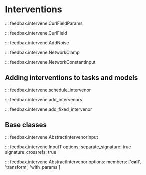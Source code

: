 # Interventions

::: feedbax.intervene.CurlFieldParams

::: feedbax.intervene.CurlField

::: feedbax.intervene.AddNoise

::: feedbax.intervene.NetworkClamp

::: feedbax.intervene.NetworkConstantInput


## Adding interventions to tasks and models

::: feedbax.intervene.schedule_intervenor

::: feedbax.intervene.add_intervenors

::: feedbax.intervene.add_fixed_intervenor

## Base classes

::: feedbax.intervene.AbstractIntervenorInput

::: feedbax.intervene.InputT
    options:
        separate_signature: true
        signature_crossrefs: true

::: feedbax.intervene.AbstractIntervenor
    options:
        members: ['__call__', 'transform', 'with_params']


